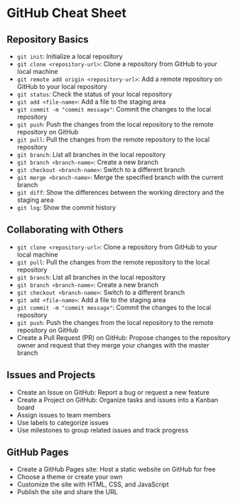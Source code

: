 # GitHub Cheat Sheet

## Repository Basics

- `git init`: Initialize a local repository
- `git clone <repository-url>`: Clone a repository from GitHub to your local machine
- `git remote add origin <repository-url>`: Add a remote repository on GitHub to your local repository
- `git status`: Check the status of your local repository
- `git add <file-name>`: Add a file to the staging area
- `git commit -m "commit message"`: Commit the changes to the local repository
- `git push`: Push the changes from the local repository to the remote repository on GitHub
- `git pull`: Pull the changes from the remote repository to the local repository
- `git branch`: List all branches in the local repository
- `git branch <branch-name>`: Create a new branch
- `git checkout <branch-name>`: Switch to a different branch
- `git merge <branch-name>`: Merge the specified branch with the current branch
- `git diff`: Show the differences between the working directory and the staging area
- `git log`: Show the commit history

## Collaborating with Others

- `git clone <repository-url>`: Clone a repository from GitHub to your local machine
- `git pull`: Pull the changes from the remote repository to the local repository
- `git branch`: List all branches in the local repository
- `git branch <branch-name>`: Create a new branch
- `git checkout <branch-name>`: Switch to a different branch
- `git add <file-name>`: Add a file to the staging area
- `git commit -m "commit message"`: Commit the changes to the local repository
- `git push`: Push the changes from the local repository to the remote repository on GitHub
- Create a Pull Request (PR) on GitHub: Propose changes to the repository owner and request that they merge your changes with the master branch

## Issues and Projects

- Create an Issue on GitHub: Report a bug or request a new feature
- Create a Project on GitHub: Organize tasks and issues into a Kanban board
- Assign issues to team members
- Use labels to categorize issues
- Use milestones to group related issues and track progress

## GitHub Pages

- Create a GitHub Pages site: Host a static website on GitHub for free
- Choose a theme or create your own
- Customize the site with HTML, CSS, and JavaScript
- Publish the site and share the URL
